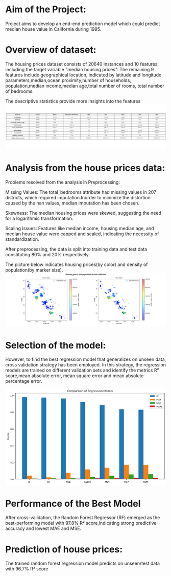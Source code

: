 # Aim of the Project:
Project aims to develop an end-end prediction model which could predict median house value in California during 1995.

# Overview of dataset:
The housing prices dataset consists of 20640 instances and 10 features, including the target variable "median housing prices".
The remaining 9 features include geographical location, indicated by  latitude and longitude parameters,median,ocean proximity,number of households, population,median income,median age,total number of rooms, total number of bedrooms.

The descriptive statistics provide more insights into the features
![alt text](descriptive_statistics.png)
# Analysis from the house prices data:

Problems resolved from the analysis in Preprocessing:

Missing Values: The total_bedrooms attribute had missing values in 207 districts, which required imputation.Inorder to minimize the distortion caused by the nan values, median imputation has been chosen.

Skewness: The median housing prices were skewed, suggesting the need for a logarithmic transformation.

Scaling Issues: Features like median income, housing median age, and median house value were capped and scaled, indicating the necessity of standardization.
    
After preprocessing, the data is split into training data and test data constituting 80% and 20% respectively. 

The picture below indicates housing prices(by color) and density of population(by marker size).
![alt text](geo_viz.png)

# Selection of the model:

However, to find the best regression model that generalizes on unseen data, cross validation strategy has been employed. In this strategy, the regression models are trained on different validation sets and identify the  metrics  R² score,mean absolute error, mean square error and mean absolute percentage error.

![alt text](comparision_metrics.png)

# Performance of the Best Model

After cross-validation, the Random Forest Regressor (RF) emerged as the best-performing model with 97.8% R² score,indicating strong predictive accuracy and lowest MAE and MSE.

# Prediction of house prices:
   The trained random forest regression model predicts on unseen/test data with 96.7% R² score
